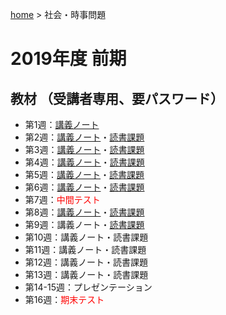 [home](https://hirosasada.github.io/) > 社会・時事問題    
# 2019年度 前期  
## 教材 （受講者専用、要パスワード）  
- 第1週：[講義ノート](https://drive.google.com/open?id=1kEwN-oF3MPCOvTD1k6JWD2I6n_APjHCt)  
- 第2週：[講義ノート](https://drive.google.com/open?id=1RppCpw36w9Vn1G0TU3-JauJFUb1eiUIS)・[読書課題](https://drive.google.com/open?id=1nJTuVyzsNeji32kd6hIdtHFEYvG1xxZm)  
- 第3週：[講義ノート](https://drive.google.com/open?id=167KWf9rSEJa7-xzQnhjdilUg0Hza3uRH)・[読書課題](https://drive.google.com/open?id=1ogSq9EkiDFhUuk7cFi6T1H6g8gRnjSJ7)  
- 第4週：[講義ノート](https://drive.google.com/open?id=1KLuCpAzkzGwJskIBVK1klL9Elu4UJhNN)・[読書課題](https://drive.google.com/open?id=1GTYJTzPSirVsGnW9IFYbIOmszqpJhLAu)  
- 第5週：[講義ノート](https://drive.google.com/open?id=1lHU6Xv9lMERT7bgBuE5I_WqolHlJ6gK2)・[読書課題](https://drive.google.com/open?id=1xdtOvnbKj5GXJqrRCsgNI2-m-r7NX0Mj)  
- 第6週：[講義ノート](https://drive.google.com/open?id=1DqBx-y-t-XcRanthvET66rEl7qjoEaHA)・[読書課題](https://drive.google.com/open?id=15nBFxIvRsr4myJGv-o2-J6O_cVYxCCHQ)  
- 第7週：<font color="Red">中間テスト</font>  
- 第8週：[講義ノート](https://drive.google.com/open?id=12ItSwD8v7teXe1KEucIoRUJ1qBf7FQOu)・[読書課題](https://drive.google.com/open?id=1JnbkZazDEy42LrpmOD7Kmvk-pRh3weUC)  
- 第9週：講義ノート・[読書課題](https://drive.google.com/open?id=15zzyWMtj0lUefgJv_U3xosmZIeyJiJCy)    
- 第10週：講義ノート・読書課題 
- 第11週：講義ノート・読書課題  
- 第12週：講義ノート・読書課題 
- 第13週：講義ノート・読書課題  
- 第14-15週：プレゼンテーション  
- 第16週：<font color="Red">期末テスト</font>    

